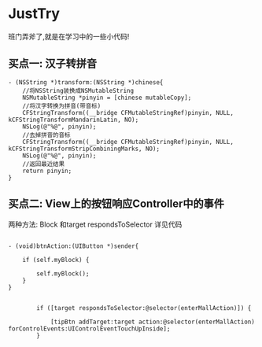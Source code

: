 # JustTry
班门弄斧了,就是在学习中的一些小代码! 

## 买点一: 汉子转拼音
```
- (NSString *)transform:(NSString *)chinese{
    //将NSString装换成NSMutableString
    NSMutableString *pinyin = [chinese mutableCopy];
    //将汉字转换为拼音(带音标)
    CFStringTransform((__bridge CFMutableStringRef)pinyin, NULL, kCFStringTransformMandarinLatin, NO);
    NSLog(@"%@", pinyin);
    //去掉拼音的音标
    CFStringTransform((__bridge CFMutableStringRef)pinyin, NULL, kCFStringTransformStripCombiningMarks, NO);
    NSLog(@"%@", pinyin);
    //返回最近结果
    return pinyin;
}
```
## 买点二: View上的按钮响应Controller中的事件
 
 两种方法: Block 和target respondsToSelector 详见代码
```

- (void)btnAction:(UIButton *)sender{
    
    if (self.myBlock) {
        
        self.myBlock();
    }
}


        if ([target respondsToSelector:@selector(enterMallAction)]) {
            
            [tipBtn addTarget:target action:@selector(enterMallAction) forControlEvents:UIControlEventTouchUpInside];
        }
        

```
